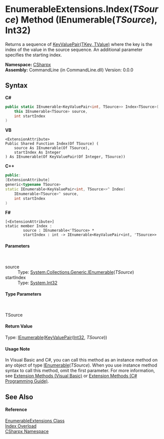 # EnumerableExtensions.Index(*TSource*) Method (IEnumerable(*TSource*), Int32)
 

Returns a sequence of <a href="https://docs.microsoft.com/dotnet/api/system.collections.generic.keyvaluepair-2" target="_blank">KeyValuePair(TKey, TValue)</a> where the key is the index of the value in the source sequence. An additional parameter specifies the starting index.

**Namespace:**&nbsp;<a href="N_CSharpx">CSharpx</a><br />**Assembly:**&nbsp;CommandLine (in CommandLine.dll) Version: 0.0.0

## Syntax

**C#**<br />
``` C#
public static IEnumerable<KeyValuePair<int, TSource>> Index<TSource>(
	this IEnumerable<TSource> source,
	int startIndex
)

```

**VB**<br />
``` VB
<ExtensionAttribute>
Public Shared Function Index(Of TSource) ( 
	source As IEnumerable(Of TSource),
	startIndex As Integer
) As IEnumerable(Of KeyValuePair(Of Integer, TSource))
```

**C++**<br />
``` C++
public:
[ExtensionAttribute]
generic<typename TSource>
static IEnumerable<KeyValuePair<int, TSource>>^ Index(
	IEnumerable<TSource>^ source, 
	int startIndex
)
```

**F#**<br />
``` F#
[<ExtensionAttribute>]
static member Index : 
        source : IEnumerable<'TSource> * 
        startIndex : int -> IEnumerable<KeyValuePair<int, 'TSource>> 

```


#### Parameters
&nbsp;<dl><dt>source</dt><dd>Type: <a href="https://docs.microsoft.com/dotnet/api/system.collections.generic.ienumerable-1" target="_blank">System.Collections.Generic.IEnumerable</a>(*TSource*)<br /></dd><dt>startIndex</dt><dd>Type: <a href="https://docs.microsoft.com/dotnet/api/system.int32" target="_blank">System.Int32</a><br /></dd></dl>

#### Type Parameters
&nbsp;<dl><dt>TSource</dt><dd /></dl>

#### Return Value
Type: <a href="https://docs.microsoft.com/dotnet/api/system.collections.generic.ienumerable-1" target="_blank">IEnumerable</a>(<a href="https://docs.microsoft.com/dotnet/api/system.collections.generic.keyvaluepair-2" target="_blank">KeyValuePair</a>(<a href="https://docs.microsoft.com/dotnet/api/system.int32" target="_blank">Int32</a>, *TSource*))

#### Usage Note
In Visual Basic and C#, you can call this method as an instance method on any object of type <a href="https://docs.microsoft.com/dotnet/api/system.collections.generic.ienumerable-1" target="_blank">IEnumerable</a>(*TSource*). When you use instance method syntax to call this method, omit the first parameter. For more information, see <a href="https://docs.microsoft.com/dotnet/visual-basic/programming-guide/language-features/procedures/extension-methods">Extension Methods (Visual Basic)</a> or <a href="https://docs.microsoft.com/dotnet/csharp/programming-guide/classes-and-structs/extension-methods">Extension Methods (C# Programming Guide)</a>.

## See Also


#### Reference
<a href="T_CSharpx_EnumerableExtensions">EnumerableExtensions Class</a><br /><a href="Overload_CSharpx_EnumerableExtensions_Index">Index Overload</a><br /><a href="N_CSharpx">CSharpx Namespace</a><br />